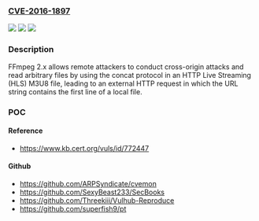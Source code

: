 ### [CVE-2016-1897](https://cve.mitre.org/cgi-bin/cvename.cgi?name=CVE-2016-1897)
![](https://img.shields.io/static/v1?label=Product&message=n%2Fa&color=blue)
![](https://img.shields.io/static/v1?label=Version&message=n%2Fa&color=blue)
![](https://img.shields.io/static/v1?label=Vulnerability&message=n%2Fa&color=brighgreen)

### Description

FFmpeg 2.x allows remote attackers to conduct cross-origin attacks and read arbitrary files by using the concat protocol in an HTTP Live Streaming (HLS) M3U8 file, leading to an external HTTP request in which the URL string contains the first line of a local file.

### POC

#### Reference
- https://www.kb.cert.org/vuls/id/772447

#### Github
- https://github.com/ARPSyndicate/cvemon
- https://github.com/SexyBeast233/SecBooks
- https://github.com/Threekiii/Vulhub-Reproduce
- https://github.com/superfish9/pt

